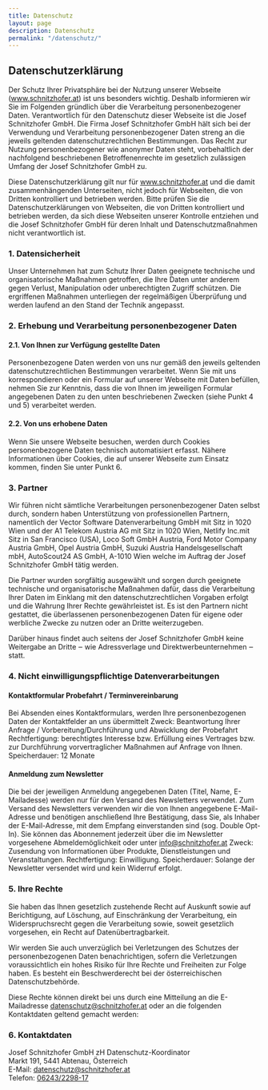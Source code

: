 ```yaml
---
title: Datenschutz
layout: page
description: Datenschutz
permalink: "/datenschutz/"
---
```


## Datenschutzerklärung

Der Schutz Ihrer Privatsphäre bei der Nutzung unserer Webseite (www.schnitzhofer.at) ist uns besonders wichtig. Deshalb informieren wir Sie im Folgenden gründlich über die Verarbeitung personenbezogener Daten. Verantwortlich für den Datenschutz dieser Webseite ist die Josef Schnitzhofer GmbH. Die Firma Josef Schnitzhofer GmbH hält sich bei der Verwendung und Verarbeitung personenbezogener Daten streng an die jeweils geltenden datenschutzrechtlichen Bestimmungen. Das Recht zur Nutzung personenbezogener wie anonymer Daten steht, vorbehaltlich der nachfolgend beschriebenen Betroffenenrechte im gesetzlich zulässigen Umfang der Josef Schnitzhofer GmbH zu.

Diese Datenschutzerklärung gilt nur für www.schnitzhofer.at und die damit zusammenhängenden Unterseiten, nicht jedoch für Webseiten, die von Dritten kontrolliert und betrieben werden. Bitte prüfen Sie die Datenschutzerklärungen von Webseiten, die von Dritten kontrolliert und betrieben werden, da sich diese Webseiten unserer Kontrolle entziehen und die Josef Schnitzhofer GmbH für deren Inhalt und Datenschutzmaßnahmen nicht verantwortlich ist.

### 1. Datensicherheit

Unser Unternehmen hat zum Schutz Ihrer Daten geeignete technische und organisatorische Maßnahmen getroffen, die Ihre Daten unter anderem gegen Verlust, Manipulation oder unberechtigten Zugriff schützen. Die ergriffenen Maßnahmen unterliegen der regelmäßigen Überprüfung und werden laufend an den Stand der Technik angepasst.

### 2. Erhebung und Verarbeitung personenbezogener Daten

#### 2.1. Von Ihnen zur Verfügung gestellte Daten

Personenbezogene Daten werden von uns nur gemäß den jeweils geltenden datenschutzrechtlichen Bestimmungen verarbeitet. Wenn Sie mit uns korrespondieren oder ein Formular auf unserer Webseite mit Daten befüllen, nehmen Sie zur Kenntnis, dass die von Ihnen im jeweiligen Formular angegebenen Daten zu den unten beschriebenen Zwecken (siehe Punkt 4 und 5) verarbeitet werden.

#### 2.2. Von uns erhobene Daten

Wenn Sie unsere Webseite besuchen, werden durch Cookies personenbezogene Daten technisch automatisiert erfasst. Nähere Informationen über Cookies, die auf unserer Webseite zum Einsatz kommen, finden Sie unter Punkt 6.

### 3. Partner

Wir führen nicht sämtliche Verarbeitungen personenbezogener Daten selbst durch, sondern haben Unterstützung von professionellen Partnern, namentlich der Vector Software Datenverarbeitung GmbH mit Sitz in 1020 Wien und der A1 Telekom Austria AG mit Sitz in 1020 Wien, Netlify Inc.mit Sitz in San Francisco (USA), Loco Soft GmbH Austria, Ford Motor Company Austria GmbH, Opel Austria GmbH, Suzuki Austria Handelsgesellschaft mbH, AutoScout24 AS GmbH, A-1010 Wien  welche im Auftrag der Josef Schnitzhofer GmbH tätig werden.

Die Partner wurden sorgfältig ausgewählt und sorgen durch geeignete technische und organisatorische Maßnahmen dafür, dass die Verarbeitung Ihrer Daten im Einklang mit den datenschutzrechtlichen Vorgaben erfolgt und die Wahrung Ihrer Rechte gewährleistet ist. Es ist den Partnern nicht gestattet, die überlassenen personenbezogenen Daten für eigene oder werbliche Zwecke zu nutzen oder an Dritte weiterzugeben.

Darüber hinaus findet auch seitens der Josef Schnitzhofer GmbH keine Weitergabe an Dritte ‒ wie Adressverlage und Direktwerbeunternehmen ‒ statt.

### 4. Nicht einwilligungspflichtige Datenverarbeitungen

#### Kontaktformular Probefahrt / Terminvereinbarung

Bei Absenden eines Kontaktformulars, werden Ihre personenbezogenen Daten der Kontaktfelder an uns übermittelt
Zweck: Beantwortung Ihrer Anfrage / Vorbereitung/Durchführung und Abwicklung der Probefahrt
Rechtfertigung: berechtigtes Interesse bzw. Erfüllung eines Vertrages bzw. zur Durchführung vorvertraglicher Maßnahmen auf Anfrage von Ihnen.
Speicherdauer: 12 Monate

#### Anmeldung zum Newsletter

Die bei der jeweiligen Anmeldung angegebenen Daten (Titel, Name, E-Mailadesse) werden nur für den Versand des Newsletters verwendet. Zum Versand des Newsletters verwenden wir die von Ihnen angegebene E-Mail-Adresse und benötigen anschließend Ihre Bestätigung, dass Sie, als Inhaber der E-Mail-Adresse, mit dem Empfang einverstanden sind (sog. Double Opt-In). Sie können das Abonnement jederzeit über die im Newsletter vorgesehene Abmeldemöglichkeit oder unter info@schnitzhofer.at
Zweck: Zusendung von Informationen über Produkte, Dienstleistungen und Veranstaltungen.
Rechtfertigung: Einwilligung.
Speicherdauer: Solange der Newsletter versendet wird und kein Widerruf erfolgt.

### 5. Ihre Rechte

Sie haben das Ihnen gesetzlich zustehende Recht auf Auskunft sowie auf Berichtigung, auf Löschung, auf Einschränkung der Verarbeitung, ein Widerspruchsrecht gegen die Verarbeitung sowie, soweit gesetzlich vorgesehen, ein Recht auf Datenübertragbarkeit.

Wir werden Sie auch unverzüglich bei Verletzungen des Schutzes der personenbezogenen Daten benachrichtigen, sofern die Verletzungen voraussichtlich ein hohes Risiko für Ihre Rechte und Freiheiten zur Folge haben. Es besteht ein Beschwerderecht bei der österreichischen Datenschutzbehörde.

Diese Rechte können direkt bei uns durch eine Mitteilung an die E-Mailadresse datenschutz@schnitzhofer.at oder an die folgenden Kontaktdaten geltend gemacht werden:

### 6. Kontaktdaten

Josef Schnitzhofer GmbH zH Datenschutz-Koordinator<br>
Markt 191, 5441 Abtenau, Österreich<br>
E-Mail: <a href="mailto:datenschutz@schnitzhofer.at">datenschutz@schnitzhofer.at</a><br>
Telefon: <a href="tel:00436243229817">06243/2298-17</a>
